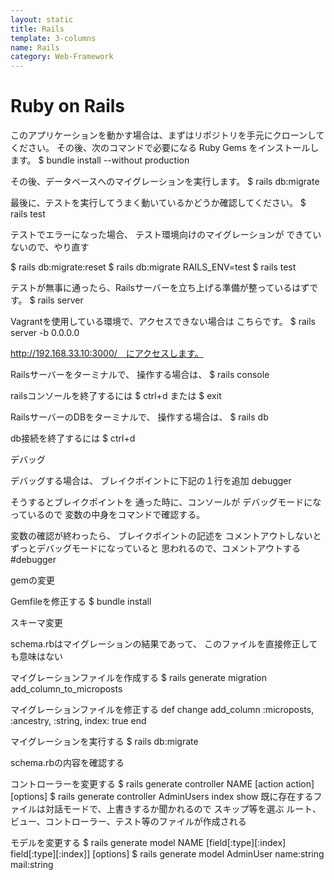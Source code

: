 ```yaml
---
layout: static
title: Rails
template: 3-columns
name: Rails
category: Web-Framework
---
```


# Ruby on Rails

このアプリケーションを動かす場合は、まずはリポジトリを手元にクローンしてください。 その後、次のコマンドで必要になる Ruby Gems をインストールします。
$ bundle install --without production

その後、データベースへのマイグレーションを実行します。
$ rails db:migrate

最後に、テストを実行してうまく動いているかどうか確認してください。
$ rails test

テストでエラーになった場合、
テスト環境向けのマイグレーションが
できていないので、やり直す

$ rails db:migrate:reset
$ rails db:migrate RAILS_ENV=test
$ rails test

テストが無事に通ったら、Railsサーバーを立ち上げる準備が整っているはずです。
$ rails server

Vagrantを使用している環境で、アクセスできない場合は こちらです。
$ rails server -b 0.0.0.0

http://192.168.33.10:3000/　にアクセスします。


Railsサーバーをターミナルで、
操作する場合は、
$ rails console

railsコンソールを終了するには
$ ctrl+d
または
$ exit


RailsサーバーのDBをターミナルで、
操作する場合は、
$ rails db

db接続を終了するには
$ ctrl+d




デバッグ

デバッグする場合は、
ブレイクポイントに下記の１行を追加
debugger

そうするとブレイクポイントを
通った時に、コンソールが
デバッグモードになっているので
変数の中身をコマンドで確認する。

変数の確認が終わったら、
ブレイクポイントの記述を
コメントアウトしないと
ずっとデバッグモードになっていると
思われるので、コメントアウトする
#debugger


gemの変更

Gemfileを修正する
$ bundle install


スキーマ変更

schema.rbはマイグレーションの結果であって、
このファイルを直接修正しても意味はない

マイグレーションファイルを作成する
$ rails generate migration add_column_to_microposts

マイグレーションファイルを修正する
def change
   add_column :microposts, :ancestry, :string, index: true
end

マイグレーションを実行する
$ rails db:migrate

schema.rbの内容を確認する


コントローラーを変更する
$ rails generate controller NAME [action action] [options]
$ rails generate controller AdminUsers index show
既に存在するファイルは対話モードで、上書きするか聞かれるので
スキップ等を選ぶ
ルート、ビュー、コントローラー、テスト等のファイルが作成される

モデルを変更する
$ rails generate model NAME [field[:type][:index] field[:type][:index]] [options]
$ rails generate model AdminUser name:string mail:string
